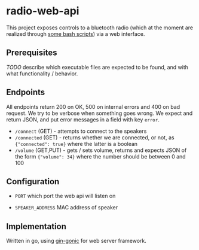 # radio-web-api

This project exposes controls to a bluetooth radio (which at the moment are
realized through [some bash
scripts](https://github.com/valentin-krasontovitsch/blue-radio-shell)) via a
web interface.

## Prerequisites

*TODO* describe which executable files are expected to be found, and with what
functionality / behavior.

## Endpoints

All endpoints return 200 on OK, 500 on internal errors and 400 on bad request.
We try to be verbose when something goes wrong. We expect and return JSON, and
put error messages in a field with key `error`.

- `/connect` (GET) - attempts to connect to the speakers
- `/connected` (GET) - returns whether we are connected, or not, as
  `{"connected": true}` where the latter is a boolean
- `/volume` (GET,PUT) - gets / sets volume, returns and expects JSON of the
  form `{"volume": 34}` where the number should be between 0 and 100

## Configuration

- `PORT` which port the web api will listen on
* `SPEAKER_ADDRESS` MAC address of speaker

## Implementation

Written in go, using [gin-gonic](https://github.com/gin-gonic/gin) for web
server framework.
